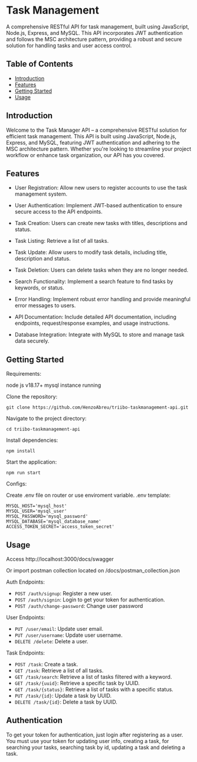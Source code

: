# Task Management

A comprehensive RESTful API for task management, built using JavaScript, Node.js, Express, and MySQL.
This API incorporates JWT authentication and follows the MSC architecture pattern, providing
a robust and secure solution for handling tasks and user access control.

## Table of Contents

- [Introduction](#introduction)
- [Features](#features)
- [Getting Started](#getting-started)
- [Usage](#usage)

## Introduction

Welcome to the Task Manager API – a comprehensive RESTful solution for efficient task management.
This API is built using JavaScript, Node.js, Express, and MySQL, featuring JWT
authentication and adhering to the MSC architecture pattern. Whether you're looking to streamline
your project workflow or enhance task organization, our API has you covered.

## Features

- User Registration: Allow new users to register accounts to use the task management system.

- User Authentication: Implement JWT-based authentication to ensure secure access to the API endpoints.

- Task Creation: Users can create new tasks with titles, descriptions and status.

- Task Listing: Retrieve a list of all tasks.

- Task Update: Allow users to modify task details, including title, description and status.

- Task Deletion: Users can delete tasks when they are no longer needed.

- Search Functionality: Implement a search feature to find tasks by keywords, or status.

- Error Handling: Implement robust error handling and provide meaningful error messages to users.

- API Documentation: Include detailed API documentation, including endpoints, request/response examples, and usage instructions.

- Database Integration: Integrate with MySQL to store and manage task data securely.

## Getting Started

Requirements:

node js v18.17+
mysql instance running

Clone the repository:

```
git clone https://github.com/HenzoAbreu/triibo-taskmanagement-api.git
```

Navigate to the project directory:

```
cd triibo-taskmanagement-api
```

Install dependencies:

```
npm install
```

Start the application:

```
npm run start
```

Configs:

Create .env file on router or use enviroment variable.
.env template:

```
MYSQL_HOST='mysql_host'
MYSQL_USER='mysql_user'
MYSQL_PASSWORD='mysql_password'
MYSQL_DATABASE='mysql_database_name'
ACCESS_TOKEN_SECRET='access_token_secret'
```

## Usage

Access http://localhost:3000/docs/swagger

Or import postman collection located on /docs/postman_collection.json

Auth Endpoints:

- `POST /auth/signup`: Register a new user.
- `POST /auth/signin`: Login to get your token for authentication.
- `POST /auth/change-password`: Change user password

User Endpoints:

- `PUT /user/email`: Update user email.
- `PUT /user/username`: Update user username.
- `DELETE /delete`: Delete a user.

Task Endpoints:

- `POST /task`: Create a task.
- `GET /task`: Retrieve a list of all tasks.
- `GET /task/search`: Retrieve a list of tasks filtered with a keyword.
- `GET /task/{uuid}`: Retrieve a specific task by UUID.
- `GET /task/{status}`: Retrieve a list of tasks with a specific status.
- `PUT /task/{id}`: Update a task by UUID.
- `DELETE /task/{id}`: Delete a task by UUID.

## Authentication

To get your token for authentication, just login after registering as a user. You must use your token for updating user info, creating a task, for searching your tasks, searching task by id, updating a task and deleting a task.
